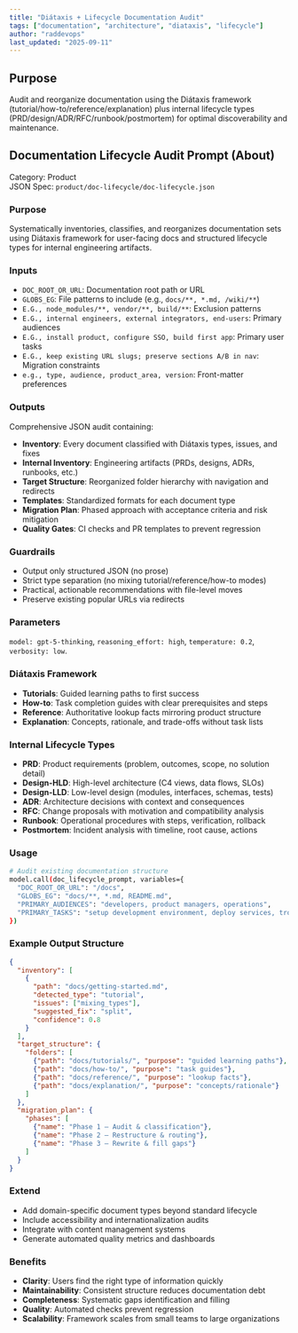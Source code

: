```yaml
---
title: "Diátaxis + Lifecycle Documentation Audit"
tags: ["documentation", "architecture", "diataxis", "lifecycle"]
author: "raddevops"
last_updated: "2025-09-11"
---
```


## Purpose
Audit and reorganize documentation using the Diátaxis framework (tutorial/how-to/reference/explanation) plus internal lifecycle types (PRD/design/ADR/RFC/runbook/postmortem) for optimal discoverability and maintenance.

## Documentation Lifecycle Audit Prompt (About)
Category: Product  
JSON Spec: `product/doc-lifecycle/doc-lifecycle.json`

### Purpose
Systematically inventories, classifies, and reorganizes documentation sets using Diátaxis framework for user-facing docs and structured lifecycle types for internal engineering artifacts.

### Inputs
- `DOC_ROOT_OR_URL`: Documentation root path or URL
- `GLOBS_EG`: File patterns to include (e.g., `docs/**, *.md, /wiki/**`)
- `E.G., node_modules/**, vendor/**, build/**`: Exclusion patterns
- `E.G., internal engineers, external integrators, end-users`: Primary audiences
- `E.G., install product, configure SSO, build first app`: Primary user tasks
- `E.G., keep existing URL slugs; preserve sections A/B in nav`: Migration constraints
- `e.g., type, audience, product_area, version`: Front-matter preferences

### Outputs
Comprehensive JSON audit containing:
- **Inventory**: Every document classified with Diátaxis types, issues, and fixes
- **Internal Inventory**: Engineering artifacts (PRDs, designs, ADRs, runbooks, etc.)
- **Target Structure**: Reorganized folder hierarchy with navigation and redirects
- **Templates**: Standardized formats for each document type
- **Migration Plan**: Phased approach with acceptance criteria and risk mitigation
- **Quality Gates**: CI checks and PR templates to prevent regression

### Guardrails
- Output only structured JSON (no prose)
- Strict type separation (no mixing tutorial/reference/how-to modes)
- Practical, actionable recommendations with file-level moves
- Preserve existing popular URLs via redirects

### Parameters
`model: gpt-5-thinking`, `reasoning_effort: high`, `temperature: 0.2`, `verbosity: low`.

### Diátaxis Framework
- **Tutorials**: Guided learning paths to first success
- **How-to**: Task completion guides with clear prerequisites and steps
- **Reference**: Authoritative lookup facts mirroring product structure
- **Explanation**: Concepts, rationale, and trade-offs without task lists

### Internal Lifecycle Types
- **PRD**: Product requirements (problem, outcomes, scope, no solution detail)
- **Design-HLD**: High-level architecture (C4 views, data flows, SLOs)
- **Design-LLD**: Low-level design (modules, interfaces, schemas, tests)
- **ADR**: Architecture decisions with context and consequences
- **RFC**: Change proposals with motivation and compatibility analysis
- **Runbook**: Operational procedures with steps, verification, rollback
- **Postmortem**: Incident analysis with timeline, root cause, actions

### Usage
```bash
# Audit existing documentation structure
model.call(doc_lifecycle_prompt, variables={
  "DOC_ROOT_OR_URL": "/docs",
  "GLOBS_EG": "docs/**, *.md, README.md",
  "PRIMARY_AUDIENCES": "developers, product managers, operations",
  "PRIMARY_TASKS": "setup development environment, deploy services, troubleshoot issues"
})
```

### Example Output Structure
```json
{
  "inventory": [
    {
      "path": "docs/getting-started.md",
      "detected_type": "tutorial",
      "issues": ["mixing_types"],
      "suggested_fix": "split",
      "confidence": 0.8
    }
  ],
  "target_structure": {
    "folders": [
      {"path": "docs/tutorials/", "purpose": "guided learning paths"},
      {"path": "docs/how-to/", "purpose": "task guides"},
      {"path": "docs/reference/", "purpose": "lookup facts"},
      {"path": "docs/explanation/", "purpose": "concepts/rationale"}
    ]
  },
  "migration_plan": {
    "phases": [
      {"name": "Phase 1 — Audit & classification"},
      {"name": "Phase 2 — Restructure & routing"},
      {"name": "Phase 3 — Rewrite & fill gaps"}
    ]
  }
}
```

### Extend
- Add domain-specific document types beyond standard lifecycle
- Include accessibility and internationalization audits
- Integrate with content management systems
- Generate automated quality metrics and dashboards

### Benefits
- **Clarity**: Users find the right type of information quickly
- **Maintainability**: Consistent structure reduces documentation debt
- **Completeness**: Systematic gaps identification and filling
- **Quality**: Automated checks prevent regression
- **Scalability**: Framework scales from small teams to large organizations